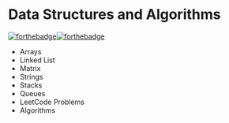 # Data Structures and Algorithms
[![forthebadge](https://forthebadge.com/images/badges/made-with-python.svg)](https://forthebadge.com)[![forthebadge](https://forthebadge.com/images/badges/powered-by-coffee.svg)](https://forthebadge.com)

- Arrays
- Linked List 
- Matrix
- Strings
- Stacks
- Queues
- LeetCode Problems
- Algorithms
